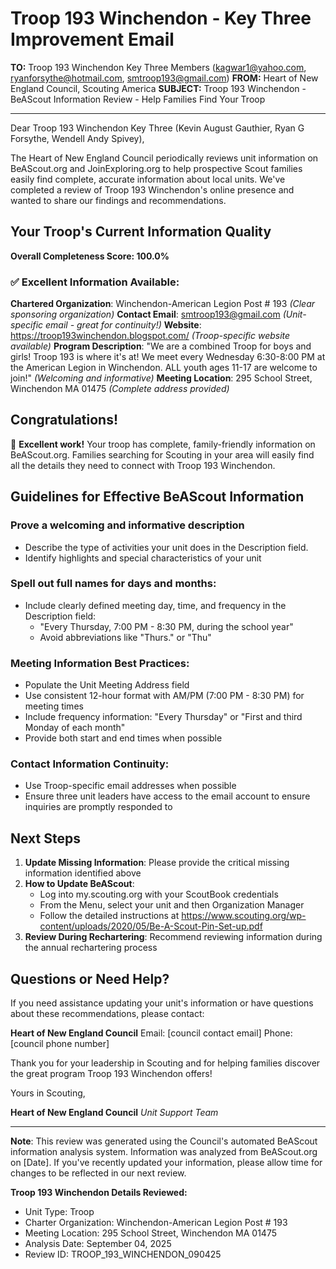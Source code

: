 # Troop 193 Winchendon - Key Three Improvement Email

**TO:** Troop 193 Winchendon Key Three Members (kagwar1@yahoo.com, ryanforsythe@hotmail.com, smtroop193@gmail.com)
**FROM:** Heart of New England Council, Scouting America
**SUBJECT:** Troop 193 Winchendon - BeAScout Information Review - Help Families Find Your Troop

---

Dear Troop 193 Winchendon Key Three (Kevin August Gauthier, Ryan G Forsythe, Wendell Andy Spivey),

The Heart of New England Council periodically reviews unit information on BeAScout.org and JoinExploring.org to help prospective Scout families easily find complete, accurate information about local units. We've completed a review of Troop 193 Winchendon's online presence and wanted to share our findings and recommendations.

## Your Troop's Current Information Quality

**Overall Completeness Score: 100.0%**

### ✅ **Excellent Information Available:**
**Chartered Organization**: Winchendon-American Legion Post # 193 *(Clear sponsoring organization)*
**Contact Email**: smtroop193@gmail.com *(Unit-specific email - great for continuity!)*
**Website**: https://troop193winchendon.blogspot.com/ *(Troop-specific website available)*
**Program Description**: "We are a combined Troop for boys and girls! Troop 193 is where it's at! We meet every Wednesday 6:30-8:00 PM at the American Legion in Winchendon. ALL youth ages 11-17 are welcome to join!" *(Welcoming and informative)*
**Meeting Location**: 295 School Street, Winchendon MA 01475 *(Complete address provided)*

## Congratulations!

🎉 **Excellent work!** Your troop has complete, family-friendly information on BeAScout.org. Families searching for Scouting in your area will easily find all the details they need to connect with Troop 193 Winchendon.

## Guidelines for Effective BeAScout Information

### **Prove a welcoming and informative description**
- Describe the type of activities your unit does in the Description field.
- Identify highlights and special characteristics of your unit

### **Spell out full names for days and months:**
- Include clearly defined meeting day, time, and frequency in the Description field:
  - "Every Thursday, 7:00 PM - 8:30 PM, during the school year"
  - Avoid abbreviations like "Thurs." or "Thu"

### **Meeting Information Best Practices:**
- Populate the Unit Meeting Address field
- Use consistent 12-hour format with AM/PM (7:00 PM - 8:30 PM) for meeting times
- Include frequency information: "Every Thursday" or "First and third Monday of each month"
- Provide both start and end times when possible

### **Contact Information Continuity:**
- Use Troop-specific email addresses when possible
- Ensure three unit leaders have access to the email account to ensure inquiries are promptly responded to

## Next Steps

1. **Update Missing Information**: Please provide the critical missing information identified above
2. **How to Update BeAScout**: 
   - Log into my.scouting.org with your ScoutBook credentials
   - From the Menu, select your unit and then Organization Manager
   - Follow the detailed instructions at
     https://www.scouting.org/wp-content/uploads/2020/05/Be-A-Scout-Pin-Set-up.pdf
3. **Review During Rechartering**: Recommend reviewing information during the annual rechartering process

## Questions or Need Help?

If you need assistance updating your unit's information or have questions about these recommendations, please contact:

**Heart of New England Council**
Email: [council contact email]
Phone: [council phone number]

Thank you for your leadership in Scouting and for helping families discover the great program Troop 193 Winchendon offers!

Yours in Scouting,

**Heart of New England Council**
*Unit Support Team*

---

**Note**: This review was generated using the Council's automated BeAScout information analysis system. Information was analyzed from BeAScout.org on [Date]. If you've recently updated your information, please allow time for changes to be reflected in our next review.

**Troop 193 Winchendon Details Reviewed:**
- Unit Type: Troop
- Charter Organization: Winchendon-American Legion Post # 193
- Meeting Location: 295 School Street, Winchendon MA 01475
- Analysis Date: September 04, 2025
- Review ID: TROOP_193_WINCHENDON_090425